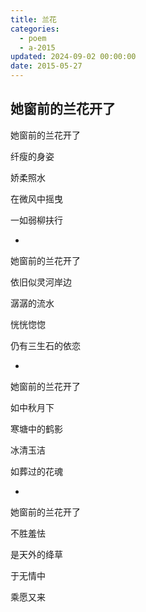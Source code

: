 ```yaml
---
title: 兰花
categories:
  - poem
  - a-2015
updated: 2024-09-02 00:00:00
date: 2015-05-27
---
```


## 她窗前的兰花开了 ##

她窗前的兰花开了

纤瘦的身姿

娇柔照水

在微风中摇曳

一如弱柳扶行

-

她窗前的兰花开了

依旧似灵河岸边

潺潺的流水

恍恍惚惚

仍有三生石的依恋

-

她窗前的兰花开了

如中秋月下

寒塘中的鹤影

冰清玉洁

如葬过的花魂

-

她窗前的兰花开了

不胜羞怯

是天外的绛草

于无情中

乘愿又来



‌